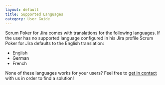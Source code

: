 ```yaml
---
layout: default
title: Supported Languages
category: User Guide
---
```


Scrum Poker for Jira comes with translations for the following languages. If the user has no supported language configured in his Jira profile Scrum Poker for Jira defaults to the English translation:

* English
* German
* French

None of these languages works for your users?
Feel free to [get in contact](/support) with us in order to find a solution!
